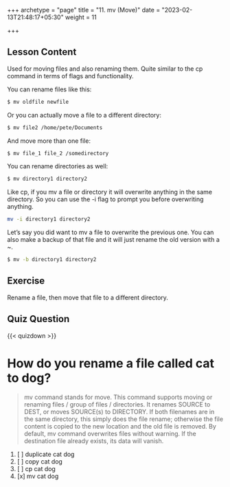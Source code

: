 +++
archetype = "page"
title = "11. mv (Move)"
date = "2023-02-13T21:48:17+05:30"
weight = 11

+++

## Lesson Content

Used for moving files and also renaming them. Quite similar to the cp command in terms of flags and functionality. 

You can rename files like this:

```bash 
$ mv oldfile newfile
```

Or you can actually move a file to a different directory: 

```bash
$ mv file2 /home/pete/Documents
```

And move more than one file:

```bash
$ mv file_1 file_2 /somedirectory
```

You can rename directories as well:

```bash
$ mv directory1 directory2
```

Like cp, if you mv a file or directory it will overwrite anything in the same directory. So you can use the -i flag to prompt you before overwriting anything.

```bash
mv -i directory1 directory2
```

Let’s say you did want to mv a file to overwrite the previous one. You can also make a backup of that file and it will just rename the old version with a ~. 

```bash
$ mv -b directory1 directory2
```

## Exercise

Rename a file, then move that file to a different directory.

## Quiz Question

{{< quizdown >}}

# How do you rename a file called cat to dog?

> mv command stands for move. This command supports moving or renaming files / group of files / directories. It renames SOURCE to DEST, or moves SOURCE(s) to DIRECTORY. If both filenames are in the same directory, this simply does the file rename; otherwise the file content is copied to the new location and the old file is removed. By default, mv command overwrites files without warning. If the destination file already exists, its data will vanish.

1. [ ] duplicate cat dog
2. [ ] copy cat dog
3. [ ] cp cat dog
4. [x] mv cat dog
